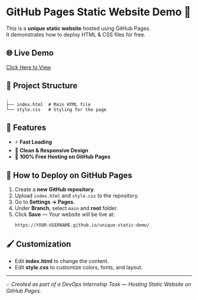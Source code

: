 # GitHub Pages Static Website Demo 🚀

This is a **unique static website** hosted using GitHub Pages.  
It demonstrates how to deploy HTML & CSS files for free.

## 🌐 Live Demo
[Click Here to View](https://YOUR-USERNAME.github.io/unique-static-demo/)

## 📁 Project Structure
```
.
├── index.html  # Main HTML file
└── style.css   # Styling for the page
```

## 📌 Features
- ⚡ **Fast Loading**
- 🎨 **Clean & Responsive Design**
- 📄 **100% Free Hosting on GitHub Pages**

## 🚀 How to Deploy on GitHub Pages
1. Create a **new GitHub repository**.
2. Upload `index.html` and `style.css` to the repository.
3. Go to **Settings → Pages**.
4. Under **Branch**, select `main` and **root** folder.
5. Click **Save** — Your website will be live at:
   ```
   https://YOUR-USERNAME.github.io/unique-static-demo/
   ```

## 🖌 Customization
- Edit **index.html** to change the content.
- Edit **style.css** to customize colors, fonts, and layout.

---
💡 *Created as part of a DevOps Internship Task — Hosting Static Website on GitHub Pages.*
